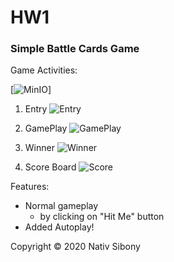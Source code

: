 # HW1
 
### Simple Battle Cards Game
 
Game Activities:

[![MinIO](https://raw.githubusercontent.com/minio/minio/master/.github/logo.svg?sanitize=true)]


1. Entry
![Entry](https://ibb.co/k4KNDdq)

2. GamePlay
![GamePlay](https://imgur.com/KrhsSMJ)

3. Winner
![Winner](https://imgur.com/vj8h92N)

4. Score Board
![Score](https://imgur.com/soqxowR)


Features:

* Normal gameplay 
  * by clicking on "Hit Me" button
* Added Autoplay!

Copyright © 2020 Nativ Sibony
